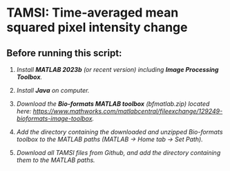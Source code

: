 # TAMSI: Time-averaged mean squared pixel intensity change

## Before running this script:
1. _Install **MATLAB 2023b** (or recent version) including **Image Processing Toolbox**._

2. _Install **Java** on computer._

3. _Download the **Bio-formats MATLAB toolbox** (bfmatlab.zip) located here:
https://www.mathworks.com/matlabcentral/fileexchange/129249-bioformats-image-toolbox._

4. _Add the directory containing the downloaded and unzipped Bio-formats toolbox to the MATLAB paths (MATLAB -> Home tab -> Set Path)._

5. _Download all TAMSI files from Github, and add the directory containing them to the MATLAB paths._

